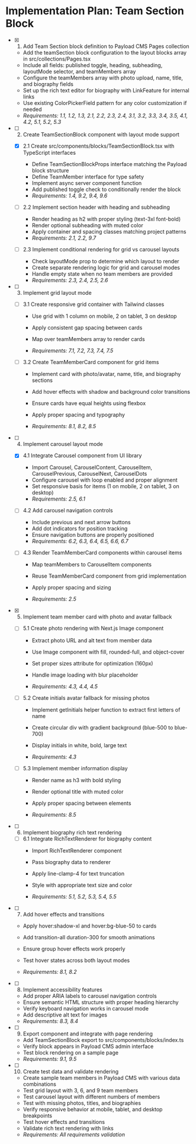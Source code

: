 # Implementation Plan: Team Section Block

- [x] 1. Add Team Section block definition to Payload CMS Pages collection
  - Add the teamSection block configuration to the layout blocks array in src/collections/Pages.tsx
  - Include all fields: published toggle, heading, subheading, layoutMode selector, and teamMembers array
  - Configure the teamMembers array with photo upload, name, title, and biography fields
  - Set up the rich text editor for biography with LinkFeature for internal links
  - Use existing ColorPickerField pattern for any color customization if needed
  - _Requirements: 1.1, 1.2, 1.3, 2.1, 2.2, 2.3, 2.4, 3.1, 3.2, 3.3, 3.4, 3.5, 4.1, 4.2, 5.1, 5.2, 5.3_

- [ ] 2. Create TeamSectionBlock component with layout mode support
  - [x] 2.1 Create src/components/blocks/TeamSectionBlock.tsx with TypeScript interfaces
    - Define TeamSectionBlockProps interface matching the Payload block structure
    - Define TeamMember interface for type safety
    - Implement async server component function
    - Add published toggle check to conditionally render the block
    - _Requirements: 1.4, 9.2, 9.4, 9.6_

  - [ ] 2.2 Implement section header with heading and subheading
    - Render heading as h2 with proper styling (text-3xl font-bold)
    - Render optional subheading with muted color
    - Apply container and spacing classes matching project patterns
    - _Requirements: 2.1, 2.2, 9.7_

  - [ ] 2.3 Implement conditional rendering for grid vs carousel layouts
    - Check layoutMode prop to determine which layout to render
    - Create separate rendering logic for grid and carousel modes
    - Handle empty state when no team members are provided
    - _Requirements: 2.3, 2.4, 2.5, 2.6_

- [ ] 3. Implement grid layout mode
  - [ ] 3.1 Create responsive grid container with Tailwind classes
    - Use grid with 1 column on mobile, 2 on tablet, 3 on desktop
    - Apply consistent gap spacing between cards
    - Map over teamMembers array to render cards

    - _Requirements: 7.1, 7.2, 7.3, 7.4, 7.5_

  - [ ] 3.2 Create TeamMemberCard component for grid items
    - Implement card with photo/avatar, name, title, and biography sections
    - Add hover effects with shadow and background color transitions
    - Ensure cards have equal heights using flexbox
    - Apply proper spacing and typography

    - _Requirements: 8.1, 8.2, 8.5_

- [ ] 4. Implement carousel layout mode
  - [x] 4.1 Integrate Carousel component from UI library
    - Import Carousel, CarouselContent, CarouselItem, CarouselPrevious, CarouselNext, CarouselDots
    - Configure carousel with loop enabled and proper alignment
    - Set responsive basis for items (1 on mobile, 2 on tablet, 3 on desktop)
    - _Requirements: 2.5, 6.1_

  - [ ] 4.2 Add carousel navigation controls
    - Include previous and next arrow buttons
    - Add dot indicators for position tracking
    - Ensure navigation buttons are properly positioned
    - _Requirements: 6.2, 6.3, 6.4, 6.5, 6.6, 6.7_
  - [ ] 4.3 Render TeamMemberCard components within carousel items
    - Map teamMembers to CarouselItem components

    - Reuse TeamMemberCard component from grid implementation
    - Apply proper spacing and sizing
    - _Requirements: 2.5_

- [x] 5. Implement team member card with photo and avatar fallback
  - [ ] 5.1 Create photo rendering with Next.js Image component
    - Extract photo URL and alt text from member data
    - Use Image component with fill, rounded-full, and object-cover
    - Set proper sizes attribute for optimization (160px)
    - Handle image loading with blur placeholder

    - _Requirements: 4.3, 4.4, 4.5_

  - [ ] 5.2 Create initials avatar fallback for missing photos
    - Implement getInitials helper function to extract first letters of name
    - Create circular div with gradient background (blue-500 to blue-700)
    - Display initials in white, bold, large text

    - _Requirements: 4.3_

  - [ ] 5.3 Implement member information display
    - Render name as h3 with bold styling
    - Render optional title with muted color
    - Apply proper spacing between elements

    - _Requirements: 8.5_

- [ ] 6. Implement biography rich text rendering
  - [ ] 6.1 Integrate RichTextRenderer for biography content
    - Import RichTextRenderer component
    - Pass biography data to renderer

    - Apply line-clamp-4 for text truncation
    - Style with appropriate text size and color
    - _Requirements: 5.1, 5.2, 5.3, 5.4, 5.5_

- [ ] 7. Add hover effects and transitions
  - Apply hover:shadow-xl and hover:bg-blue-50 to cards

  - Add transition-all duration-300 for smooth animations
  - Ensure group hover effects work properly
  - Test hover states across both layout modes
  - _Requirements: 8.1, 8.2_

- [ ] 8. Implement accessibility features
  - Add proper ARIA labels to carousel navigation controls
  - Ensure semantic HTML structure with proper heading hierarchy
  - Verify keyboard navigation works in carousel mode
  - Add descriptive alt text for images
  - _Requirements: 8.3, 8.4_

- [ ] 9. Export component and integrate with page rendering
  - Add TeamSectionBlock export to src/components/blocks/index.ts
  - Verify block appears in Payload CMS admin interface
  - Test block rendering on a sample page
  - _Requirements: 9.1, 9.5_

- [ ] 10. Create test data and validate rendering
  - Create sample team members in Payload CMS with various data combinations
  - Test grid layout with 3, 6, and 9 team members
  - Test carousel layout with different numbers of members
  - Test with missing photos, titles, and biographies
  - Verify responsive behavior at mobile, tablet, and desktop breakpoints
  - Test hover effects and transitions
  - Validate rich text rendering with links
  - _Requirements: All requirements validation_
